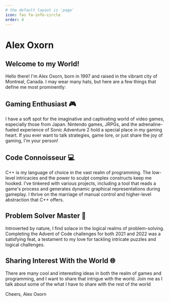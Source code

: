 ```yaml
---
# the default layout is 'page'
icon: fas fa-info-circle
order: 4
---
```


# Alex Oxorn

## Welcome to my World!
Hello there! I'm Alex Oxorn, born in 1997 and raised in the vibrant city of Montreal, Canada. I may wear many hats, but here are a few things that define me most prominently:

## Gaming Enthusiast 🎮
I have a soft spot for the imaginative and captivating world of video games, especially those from Japan. Nintendo games, JRPGs, and the adrenaline-fueled experience of Sonic Adventure 2 hold a special place in my gaming heart. If you ever want to talk strategies, game lore, or just share the joy of gaming, I'm your person!

## Code Connoisseur 💻
C++ is my language of choice in the vast realm of programming. The low-level intricacies and the power to sculpt complex constructs keep me hooked. I've tinkered with various projects, including a tool that reads a game's process and generates dynamic graphical representations during gameplay. I thrive on the marriage of manual control and higher-level abstraction that C++ offers.

## Problem Solver Master 🧠
Introverted by nature, I find solace in the logical realms of problem-solving. Completing the Advent of Code challenges for both 2021 and 2022 was a satisfying feat, a testament to my love for tackling intricate puzzles and logical challenges.

## Sharing Interest With the World 🌐
There are many cool and interesting ideas in both the realm of games and programming, and I want to share that intrigue with the world. Join me as I talk about some of the what I have to share with the rest of the world

Cheers,
Alex Oxorn
